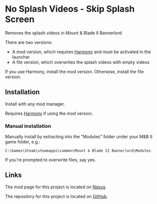 # No Splash Videos - Skip Splash Screen

Removes the splash videos in Mount &amp; Blade II Bannerlord

There are two versions:
* A mod version, which requires [Harmony](https://www.nexusmods.com/mountandblade2bannerlord/mods/2006) and must be activated in the launcher
* A file version, which overwrites the splash videos with empty videos

If you use Harmony, install the mod version. Otherwise, install the file version.

## Installation

Install with any mod manager.

Requires [Harmony](https://www.nexusmods.com/mountandblade2bannerlord/mods/2006) if using the mod version.

### Manual installation

Manually install by extracting into the "Modules" folder under your M&B II game folder, e.g.:

`C:\Games\Steam\steamapps\common\Mount & Blade II Bannerlord\Modules`

If you're prompted to overwrite files, say yes.

## Links

The mod page for this project is located on [Nexus](https://www.nexusmods.com/mountandblade2bannerlord/mods/4201).

The repository for this project is located on [GitHub](https://github.com/jzebedee/bannerlord_no_splash_video).
